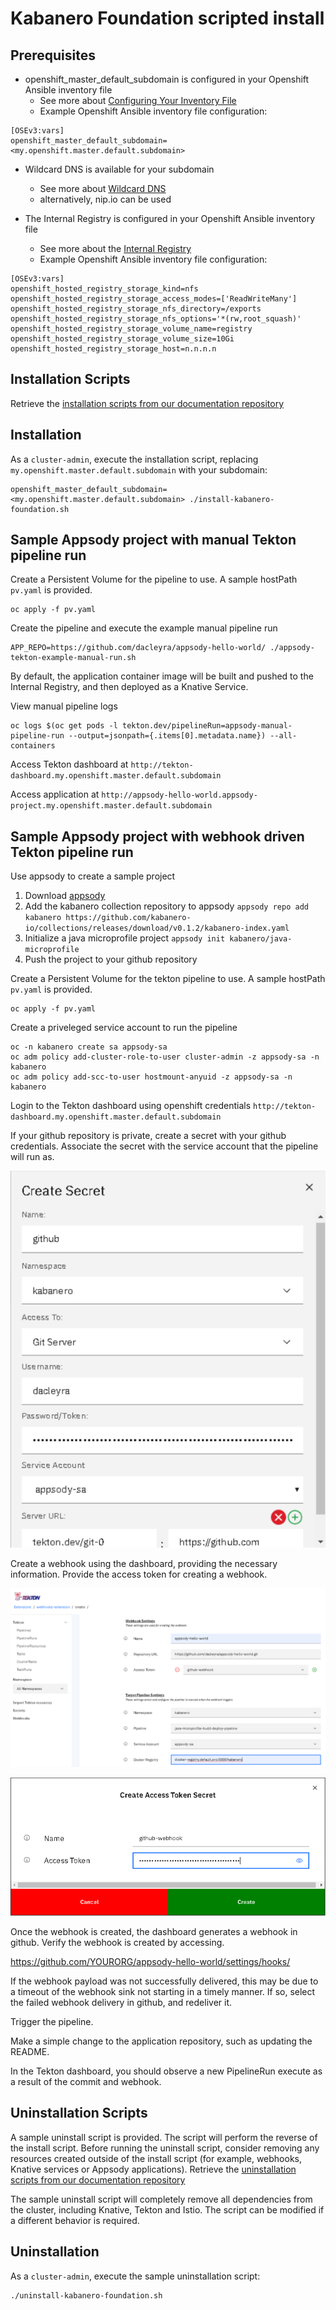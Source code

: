 # Kabanero Foundation scripted install

## Prerequisites

* openshift_master_default_subdomain is configured in your Openshift Ansible inventory file
  * See more about [Configuring Your Inventory File](https://docs.okd.io/3.11/install/configuring_inventory_file.html)
  * Example Openshift Ansible inventory file configuration:
 ```
 [OSEv3:vars]
 openshift_master_default_subdomain=<my.openshift.master.default.subdomain>
 ```
  
* Wildcard DNS is available for your subdomain
  * See more about [Wildcard DNS](https://docs.openshift.com/container-platform/3.11/install/prerequisites.html#wildcard-dns-prereq)
  * alternatively, nip.io can be used
  
* The Internal Registry is configured in your Openshift Ansible inventory file
  * See more about the [Internal Registry](https://docs.okd.io/3.11/install_config/registry/index.html)
  * Example Openshift Ansible inventory file configuration:
```
[OSEv3:vars]
openshift_hosted_registry_storage_kind=nfs
openshift_hosted_registry_storage_access_modes=['ReadWriteMany']
openshift_hosted_registry_storage_nfs_directory=/exports
openshift_hosted_registry_storage_nfs_options='*(rw,root_squash)'
openshift_hosted_registry_storage_volume_name=registry
openshift_hosted_registry_storage_volume_size=10Gi
openshift_hosted_registry_storage_host=n.n.n.n
```

## Installation Scripts

Retrieve the [installation scripts from our documentation repository](https://github.com/kabanero-io/kabanero-foundation/tree/master/scripts)

## Installation

As a `cluster-admin`, execute the installation script, replacing `my.openshift.master.default.subdomain` with your subdomain:
```
openshift_master_default_subdomain=<my.openshift.master.default.subdomain> ./install-kabanero-foundation.sh
```

## Sample Appsody project with manual Tekton pipeline run

Create a Persistent Volume for the pipeline to use. A sample hostPath `pv.yaml` is provided.
```
oc apply -f pv.yaml
```

Create the pipeline and execute the example manual pipeline run
```
APP_REPO=https://github.com/dacleyra/appsody-hello-world/ ./appsody-tekton-example-manual-run.sh
```

By default, the application container image will be built and pushed to the Internal Registry, and then deployed as a Knative Service.

View manual pipeline logs
```
oc logs $(oc get pods -l tekton.dev/pipelineRun=appsody-manual-pipeline-run --output=jsonpath={.items[0].metadata.name}) --all-containers
```

Access Tekton dashboard at `http://tekton-dashboard.my.openshift.master.default.subdomain`

Access application at `http://appsody-hello-world.appsody-project.my.openshift.master.default.subdomain`


## Sample Appsody project with webhook driven Tekton pipeline run

Use appsody to create a sample project

1. Download [appsody](https://github.com/appsody/appsody/releases)
2. Add the kabanero collection repository to appsody `appsody repo add kabanero https://github.com/kabanero-io/collections/releases/download/v0.1.2/kabanero-index.yaml`
3. Initialize a java microprofile project `appsody init kabanero/java-microprofile`
4. Push the project to your github repository

Create a Persistent Volume for the tekton pipeline to use. A sample hostPath `pv.yaml` is provided.
```
oc apply -f pv.yaml
```

Create a priveleged service account to run the pipeline
```
oc -n kabanero create sa appsody-sa
oc adm policy add-cluster-role-to-user cluster-admin -z appsody-sa -n kabanero
oc adm policy add-scc-to-user hostmount-anyuid -z appsody-sa -n kabanero
```

Login to the Tekton dashboard using openshift credentials `http://tekton-dashboard.my.openshift.master.default.subdomain`

If your github repository is private, create a secret with your github credentials. Associate the secret with the service account that the pipeline will run as. 

![](secret.png)

Create a webhook using the dashboard, providing the necessary information. Provide the access token for creating a webhook.

![](webhook.png)

![](cats.png)

Once the webhook is created, the dashboard generates a webhook in github. Verify the webhook is created by accessing.

https://github.com/YOURORG/appsody-hello-world/settings/hooks/

If the webhook payload was not successfully delivered, this may be due to a timeout of the webhook sink not starting in a timely manner. If so, select the failed webhook delivery in github, and redeliver it.

Trigger the pipeline.

Make a simple change to the application repository, such as updating the README.

In the Tekton dashboard, you should observe a new PipelineRun execute as a result of the commit and webhook.

## Uninstallation Scripts

A sample uninstall script is provided.  The script will perform the reverse of the install script.  Before running the uninstall script, consider removing any resources created outside of the install script (for example, webhooks, Knative services or Appsody applications).  Retrieve the [uninstallation scripts from our documentation repository](https://github.com/kabanero-io/kabanero-foundation/tree/master/scripts)

The sample uninstall script will completely remove all dependencies from the cluster, including Knative, Tekton and Istio.  The script can be modified if a different behavior is required.

## Uninstallation

As a `cluster-admin`, execute the sample uninstallation script:
```
./uninstall-kabanero-foundation.sh
```

